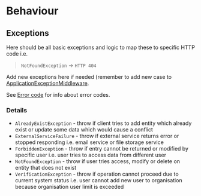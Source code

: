 ﻿# Behaviour 

## Exceptions
 Here should be all basic exceptions and logic to map these to specific HTTP code i.e.

> `NotFoundException` -> `HTTP 404`

Add new exceptions here if needed (remember to add new case to [ApplicationExceptionMiddleware](../ApplicationExceptionMiddleware.cs).

See [Error code](./ErrorCode/README.md) for info about error codes.

### Details
* `AlreadyExistException` - throw if client tries to add entity which already exist or update some data which would cause a conflict
* `ExternalServiceFailure` - throw if external service returns error or stopped responding i.e. email service or file storage service
* `ForbiddenException` - throw if entry cannot be returned or modified by specific user i.e. user tries to access data from different user
* `NotFoundException` - throw if user tries access, modify or delete on entity that does not exist
* `VerificationException` - throw if operation cannot proceed due to current system status i.e. user cannot add new user to organisation because organisation user limit is exceeded